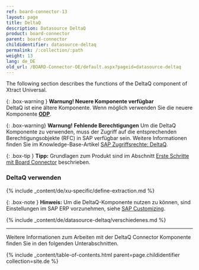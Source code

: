 ```yaml
---
ref: board-connector-13
layout: page
title: DeltaQ 
description: Datasource DeltaQ
product: board-connector
parent: board-connector
childidentifier: datasource-deltaq
permalink: /:collection/:path
weight: 13
lang: de_DE
old_url: /BOARD-Connector-DE/default.aspx?pageid=datasource-deltaq
---
```

The following section describes the functions of the DeltaQ component of Xtract Universal.

{: .box-warning } 
**Warnung! Neuere Komponente verfügbar**<br>
DeltaQ ist eine ältere Komponente. Wenn möglich verwenden Sie die neuere Komponente **[ODP](./odp)**.

{: .box-warning}
**Warnung!** **Fehlende Berechtigungen**
Um die DeltaQ Komponente zu verwenden, muss der Zugriff auf die entsprechenden Berechtigungsobjekte (RFC) in SAP verfügbar sein. 
Weitere Informationen finden Sie im Knowledge-Base-Artikel [SAP Zugriffsrechte: DeltaQ](https://kb.theobald-software.com/sap/authority-objects-sap-user-rights#deltaq).

{: .box-tip }
**Tipp:** Grundlagen zum Produkt sind im Abschnitt [Erste Schritte mit Board Connector](./erste-schritte) beschrieben.

### DeltaQ verwenden
{% include _content/de/xu-specific/define-extraction.md %}

{: .box-note }
**Hinweis:** Um die DeltaQ-Komponente nutzen zu können, sind Einstellungen im SAP ERP vorzunehmen, siehe  [SAP Customizing](./sap-customizing/customizing-fuer-deltaq).

{% include _content/de/datasource-deltaq/verschiedenes.md %}

---

Weitere Informationen zum Arbeiten mit der DeltaQ Connector Komponente finden Sie in den folgenden Unterabschnitten.

{% include _content/table-of-contents.html parent=page.childidentifier collection=site.de %}
